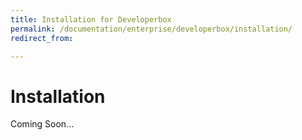 ```yaml
---
title: Installation for Developerbox
permalink: /documentation/enterprise/developerbox/installation/
redirect_from:

---
```

# Installation

Coming Soon...